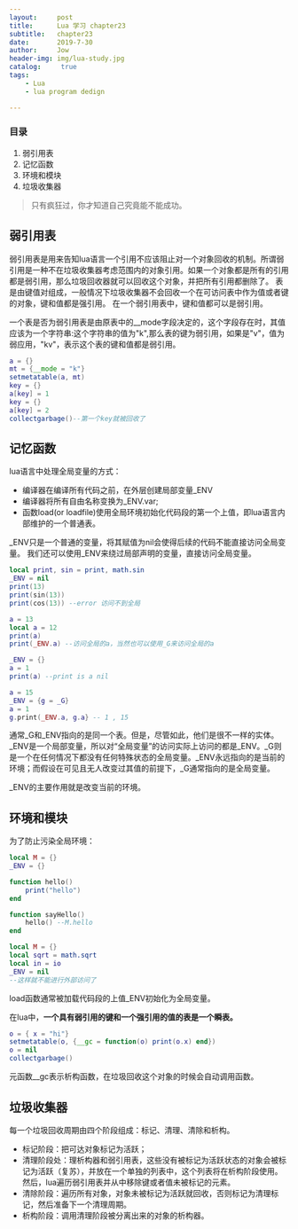 ```yaml
---
layout:     post
title:      Lua 学习 chapter23
subtitle:   chapter23
date:       2019-7-30
author:     Jow
header-img: img/lua-study.jpg
catalog: 	 true 
tags:
    - Lua
    - lua program dedign

---
```


### 目录
1. 弱引用表
2. 记忆函数
3. 环境和模块
4. 垃圾收集器

> 只有疯狂过，你才知道自己究竟能不能成功。

## 弱引用表
弱引用表是用来告知lua语言一个引用不应该阻止对一个对象回收的机制。所谓弱引用是一种不在垃圾收集器考虑范围内的对象引用。如果一个对象都是所有的引用都是弱引用，那么垃圾回收器就可以回收这个对象，并把所有引用都删除了。
表是由键值对组成，一般情况下垃圾收集器不会回收一个在可访问表中作为值或者键的对象，键和值都是强引用。
在一个弱引用表中，键和值都可以是弱引用。

一个表是否为弱引用表是由原表中的__mode字段决定的，这个字段存在时，其值应该为一个字符串:这个字符串的值为"k",那么表的键为弱引用，如果是"v"，值为弱应用，"kv"，表示这个表的键和值都是弱引用。
```lua
a = {}
mt = {__mode = "k"}
setmetatable(a, mt)
key = {}
a[key] = 1
key = {}
a[key] = 2
collectgarbage()--第一个key就被回收了
```

## 记忆函数
lua语言中处理全局变量的方式：
* 编译器在编译所有代码之前，在外层创建局部变量_ENV
* 编译器将所有自由名称变换为_ENV.var;
* 函数load(or loadfile)使用全局环境初始化代码段的第一个上值，即lua语言内部维护的一个普通表。

_ENV只是一个普通的变量，将其赋值为nil会使得后续的代码不能直接访问全局变量。
我们还可以使用_ENV来绕过局部声明的变量，直接访问全局变量。
```lua
local print, sin = print, math.sin
_ENV = nil
print(13)
print(sin(13))
print(cos(13)) --error 访问不到全局

a = 13
local a = 12
print(a)
print(_ENV.a) --访问全局的a，当然也可以使用_G来访问全局的a

_ENV = {}
a = 1
print(a) --print is a nil

a = 15
_ENV = {g = _G}
a = 1
g.print(_ENV.a, g.a} -- 1 , 15
```
通常_G和_ENV指向的是同一个表。但是，尽管如此，他们是很不一样的实体。_ENV是一个局部变量，所以对“全局变量”的访问实际上访问的都是_ENV。_G则是一个在任何情况下都没有任何特殊状态的全局变量。_ENV永远指向的是当前的环境；而假设在可见且无人改变过其值的前提下，_G通常指向的是全局变量。

_ENV的主要作用就是改变当前的环境。

## 环境和模块
为了防止污染全局环境：

```lua
local M = {}
_ENV = {}

function hello()
	print("hello")
end

function sayHello()
	hello() --M.hello
end

local M = {}
local sqrt = math.sqrt
local in = io
_ENV = nil
--这样就不能进行外部访问了


```

load函数通常被加载代码段的上值_ENV初始化为全局变量。

在lua中，**一个具有弱引用的键和一个强引用的值的表是一个瞬表。**

```lua
o = { x = "hi"}
setmetatable(o, {__gc = function(o) print(o.x) end})
o = nil
collectgarbage()
```
元函数__gc表示析构函数，在垃圾回收这个对象的时候会自动调用函数。

## 垃圾收集器
每一个垃圾回收周期由四个阶段组成：标记、清理、清除和析构。
* 标记阶段：把可达对象标记为活跃；
* 清理阶段处：理析构器和弱引用表，这些没有被标记为活跃状态的对象会被标记为活跃（复苏），并放在一个单独的列表中，这个列表将在析构阶段使用。然后，lua遍历弱引用表并从中移除键或者值未被标记的元素。
* 清除阶段：遍历所有对象，对象未被标记为活跃就回收，否则标记为清理标记，然后准备下一个清理周期。
* 析构阶段：调用清理阶段被分离出来的对象的析构器。




